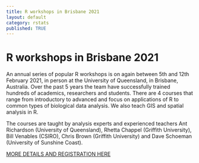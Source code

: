 ```yaml
---
title: R workshops in Brisbane 2021
layout: default
category: rstats
published: TRUE
---
```


# R workshops in Brisbane 2021

An annual series of popular R workshops is on again between 5th and 12th February 2021, in person at the University of Queensland, in Brisbane, Australia.  Over
the past 5 years the team have successfully trained hundreds of academics, researchers and students. There are 4 courses that range from
introductory to advanced and focus on applications of R to common types of biological data analysis. We also teach GIS and spatial
analysis in R.

The courses are taught by analysis experts and experienced teachers Ant Richardson (University of Queensland), Rhetta Chappel (Griffith University), Bill Venables (CSIRO), Chris Brown (Griffith University) and Dave Schoeman (University of Sunshine Coast).

[MORE DETAILS AND REGISTRATION HERE](https://smp.uq.edu.au/research/centres/carm/events)
